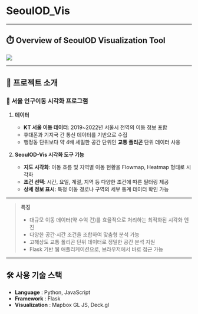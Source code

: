 # SeoulOD_Vis

---

## ⏱️ Overview of SeoulOD Visualization Tool
<img src="https://github.com/user-attachments/assets/1cf2065f-5ab9-423b-a533-a7763b4c439b">

---

## 📑 프로젝트 소개
### 👤 서울 인구이동 시각화 프로그램
1. **데이터**  
   - **KT 서울 이동 데이터**: 2019~2022년 서울시 전역의 이동 정보 포함  
   - 휴대폰과 기지국 간 통신 데이터를 기반으로 수집  
   - 행정동 단위보다 약 4배 세밀한 공간 단위인 **교통 폴리곤** 단위 데이터 사용  

2. **SeoulOD-Vis 시각화 도구 기능**  
   - **지도 시각화**: 이동 흐름 및 지역별 이동 현황을 Flowmap, Heatmap 형태로 시각화  
   - **조건 선택**: 시간, 요일, 계절, 지역 등 다양한 조건에 따른 필터링 제공  
   - **상세 정보 표시**: 특정 이동 경로나 구역의 세부 통계 데이터 확인 가능  

---

> **특징**  
> - 대규모 이동 데이터(약 수억 건)를 효율적으로 처리하는 최적화된 시각화 엔진  
> - 다양한 공간·시간 조건을 조합하여 맞춤형 분석 가능  
> - 고해상도 교통 폴리곤 단위 데이터로 정밀한 공간 분석 지원  
> - Flask 기반 웹 애플리케이션으로, 브라우저에서 바로 접근 가능  

---

## 🛠 사용 기술 스택
- **Language** : Python, JavaScript  
- **Framework** : Flask  
- **Visualization** : Mapbox GL JS, Deck.gl
